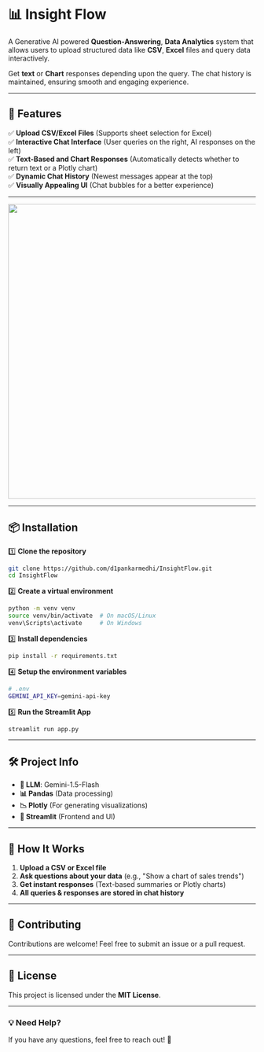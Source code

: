 # **📊 Insight Flow**

A Generative AI powered **Question-Answering**, **Data Analytics** system that allows users to upload structured data like **CSV**, **Excel** files and query data interactively.

Get **text** or **Chart** responses depending upon the query. The chat history is maintained, ensuring smooth and engaging experience.

---

## **🚀 Features**

✅ **Upload CSV/Excel Files** (Supports sheet selection for Excel)  
✅ **Interactive Chat Interface** (User queries on the right, AI responses on the left)  
✅ **Text-Based and Chart Responses** (Automatically detects whether to return text or a Plotly chart)  
✅ **Dynamic Chat History** (Newest messages appear at the top)  
✅ **Visually Appealing UI** (Chat bubbles for a better experience)

---

<img src="https://github.com/user-attachments/assets/7cb98fe4-0cc0-4fdc-86d9-75c4cd1befe9" width="600"/>

---

## **📦 Installation**

1️⃣ **Clone the repository**

```bash
git clone https://github.com/d1pankarmedhi/InsightFlow.git
cd InsightFlow
```

2️⃣ **Create a virtual environment**

```bash
python -m venv venv
source venv/bin/activate  # On macOS/Linux
venv\Scripts\activate     # On Windows
```

3️⃣ **Install dependencies**

```bash
pip install -r requirements.txt
```

4️⃣ **Setup the environment variables**

```bash
# .env
GEMINI_API_KEY=gemini-api-key
```

5️⃣ **Run the Streamlit App**

```bash
streamlit run app.py
```

---

## **🛠 Project Info**

- **🧠 LLM**: Gemini-1.5-Flash
- **📊 Pandas** (Data processing)
- **📉 Plotly** (For generating visualizations)
- **📢 Streamlit** (Frontend and UI)

---

## **🌟 How It Works**

1. **Upload a CSV or Excel file**
2. **Ask questions about your data** (e.g., "Show a chart of sales trends")
3. **Get instant responses** (Text-based summaries or Plotly charts)
4. **All queries & responses are stored in chat history**

---

<!--
## **📝 To-Do / Future Enhancements**

- [ ] **Enhance NLP Capabilities** for better query understanding
- [ ] **Add Authentication** to save user chat history
- [ ] **Improve UI/UX** with more customization options

--- -->

## **🤝 Contributing**

Contributions are welcome! Feel free to submit an issue or a pull request.

---

## **📜 License**

This project is licensed under the **MIT License**.

---

### **💡 Need Help?**

If you have any questions, feel free to reach out! 🚀

